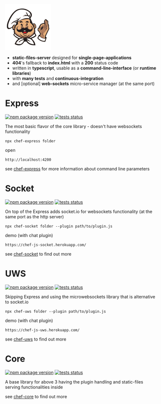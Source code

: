 <img style="max-width: 100%;" src="https://raw.githubusercontent.com/chef-js/express/main/chef.png" width="150" />

- **static-files-server** designed for **single-page-applications**
- **404**'s fallback to **index.html** with a **200** status code
- written in **typescript**, usable as a **command-line-interface** (or **runtime libraries**)
- with **many tests** and **continuous-integration**
- and [optional] **web-sockets** micro-service manager (at the same port)

# Express
<a href="https://badge.fury.io/js/chef-express"><img src="https://badge.fury.io/js/chef-express.svg" alt="npm package version" /></a> <a href="https://circleci.com/gh/chef-js/express"><img src="https://circleci.com/gh/chef-js/express.svg?style=shield" alt="tests status" /></a>

The most basic flavor of the core library - doesn't have websockets functionality

```
npx chef-express folder
```

open

```
http://localhost:4200
```

see [chef-express](https://github.com/chef-js/express) for more information about command line parameters

# Socket
<a href="https://badge.fury.io/js/chef-socket"><img src="https://badge.fury.io/js/chef-socket.svg" alt="npm package version" /></a> <a href="https://circleci.com/gh/chef-js/socket"><img src="https://circleci.com/gh/chef-js/socket.svg?style=shield" alt="tests status" /></a>

On top of the Express adds socket.io for websockets functionality (at the same port as the http server)

```
npx chef-socket folder --plugin path/to/plugin.js
```

demo (with chat plugin)

```
https://chef-js-socket.herokuapp.com/
```

see [chef-socket](https://github.com/chef-js/socket) to find out more

# UWS
<a href="https://badge.fury.io/js/chef-uws"><img src="https://badge.fury.io/js/chef-uws.svg" alt="npm package version" /></a> <a href="https://circleci.com/gh/chef-js/uws"><img src="https://circleci.com/gh/chef-js/uws.svg?style=shield" alt="tests status" /></a>

Skipping Express and using the microwebsockets library that is alternative to socket.io

```
npx chef-uws folder --plugin path/to/plugin.js
```

demo (with chat plugin)

```
https://chef-js-uws.herokuapp.com/
```

see [chef-uws](https://github.com/chef-js/uws) to find out more

# Core
<a href="https://badge.fury.io/js/chef-core"><img src="https://badge.fury.io/js/chef-core.svg" alt="npm package version" /></a> <a href="https://circleci.com/gh/chef-js/core"><img src="https://circleci.com/gh/chef-js/core.svg?style=shield" alt="tests status" /></a>

A base library for above 3 having the plugin handling and static-files serving functionalities inside

see [chef-core](https://github.com/chef-js/core) to find out more
